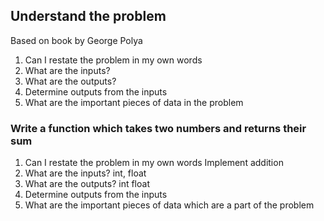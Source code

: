 ## Understand the problem
Based on book by George Polya

1. Can I restate the problem in my own words
2. What are the inputs?
3. What are the outputs?
4. Determine outputs from the inputs
5. What are the important pieces of data in the problem

### Write a function which takes two numbers and returns their sum

1. Can I restate the problem in my own words
Implement addition
2. What are the inputs?
int, float
3. What are the outputs?
int float
4. Determine outputs from the inputs
5. What are the important pieces of data which are a part of the problem
